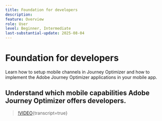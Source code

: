 ```yaml
---
title: Foundation for developers
description: 
feature: Overview
role: User
level: Beginner, Intermediate
last-substantial-update: 2025-08-04
---
```


# Foundation for developers

Learn how to setup mobile channels in Journey Optimizer and how to  implement the Adobe Journey Optimizer applications in your mobile app.

## Understand which mobile capabilities Adobe Journey Optimizer offers developers.

>[!VIDEO](https://video.tv.adobe.com/v/342103?quality=12&learn=on){transcript=true}







